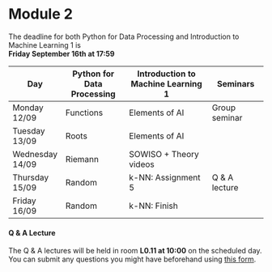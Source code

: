 
# Module 2

The deadline for both Python for Data Processing and Introduction to Machine Learning 1 is<br>**Friday September 16th at 17:59**

| Day                | Python for<br>Data Processing | Introduction to<br>Machine Learning 1 | Seminars                                                           |
|--------------------|-------------------------------|---------------------------------------|--------------------------------------------------------------------|
| Monday<br>12/09    | Functions                     | Elements of AI                        | Group seminar                                                      |
| Tuesday<br>13/09   | Roots                         | Elements of AI                        |                                                                    |
| Wednesday<br>14/09 | Riemann                       | SOWISO + Theory videos                |                                                                    |
| Thursday<br>15/09  | Random                        | k-NN: Assignment 5                    | Q & A lecture                                                      |
| Friday<br>16/09    | Random                        | k-NN: Finish                          |                                                                    |



#### Q & A Lecture

The Q & A lectures will be held in room **L0.11 at 10:00** on the scheduled day. You can submit any questions you might have beforehand using [this form](https://forms.office.com/Pages/ResponsePage.aspx?id=zcrxoIxhA0S5RXb7PWh05ZTDc7biyulCvpu4U-tarWtUMlZYQUlYMFVMREdWRVVPWTNITlIxQlFUTC4u).


